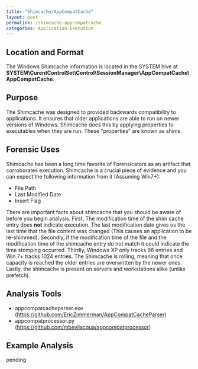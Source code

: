 ```yaml
---
title: "Shimcache/AppCompatCache"
layout: post
permalink: /shimcache-appcompatcache
categories: Application-Execution
---
```


## Location and Format

The Windows Shimcache information is located in the SYSTEM hive at **SYSTEM\CurentControlSet\Control\SessionManager\AppCompatCache\AppCompatCache**. 

## Purpose

The Shimcache was designed to provided backwards compatibility to applications. It ensures that older applications are able to run on newer versions of Windows. Shimcache does this by applying properties to executables when they are run. These "properties" are known as shims.

## Forensic Uses

Shimcache has been a long time favorite of Forensicators as an artifact that corroborates execution. Shimcache is a crucial piece of evidence and you can expect the following information from it (Assuming Win7+):
- File Path
- Last Modified Date
- Insert Flag

There are important facts about shimcache that you should be aware of before you begin analysis. First, The modification time of the shim cache entry does **not** indicate execution. The last modification date gives us the last time that the file content was changed (This causes an application to be re-shimmed). Secondly, if the modification time of the file and the modification time of the shimcache entry do not match it could indicate the time stomping occurred. Thirdly, Windows XP only tracks 96 entries and Win 7+ tracks 1024 entries. The Shimcache is rolling, meaning that once capacity is reached the older entries are overwritten by the newer ones. Lastly, the shimcache is present on servers and workstations alike (unlike prefetch).

## Analysis Tools 

- appcompatcacheparser.exe (https://github.com/EricZimmerman/AppCompatCacheParser)
- appcompatprocessor.py (https://github.com/mbevilacqua/appcompatprocessor)

## Example Analysis

pending